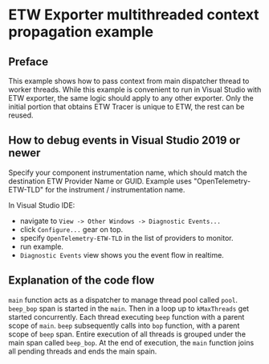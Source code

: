 # ETW Exporter multithreaded context propagation example

## Preface

This example shows how to pass context from main dispatcher thread to worker threads.
While this example is convenient to run in Visual Studio with ETW exporter, the same
logic should apply to any other exporter. Only the initial portion that obtains ETW
Tracer is unique to ETW, the rest can be reused.

## How to debug events in Visual Studio 2019 or newer

Specify your component instrumentation name, which should match the destination ETW
Provider Name or GUID. Example uses "OpenTelemetry-ETW-TLD" for the instrument /
instrumentation name.

In Visual Studio IDE:

- navigate to `View -> Other Windows -> Diagnostic Events...`
- click `Configure...` gear on top.
- specify `OpenTelemetry-ETW-TLD` in the list of providers to monitor.
- run example.
- `Diagnostic Events` view shows you the event flow in realtime.

## Explanation of the code flow

`main` function acts as a dispatcher to manage thread pool called `pool`. `beep_bop`
span is started in the `main`. Then in a loop up to `kMaxThreads` get started
concurrently. Each thread executing `beep` function with a parent scope of `main`.
`beep` subsequently calls into `bop` function, with a parent scope of `beep` span.
Entire execution of all threads is grouped under the main span called `beep_bop`.
At the end of execution, the `main` function joins all pending threads and ends
the main spain.
